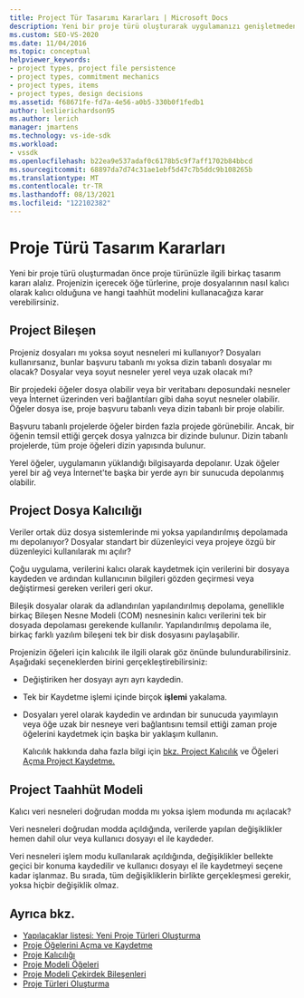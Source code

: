```yaml
---
title: Project Tür Tasarımı Kararları | Microsoft Docs
description: Yeni bir proje türü oluşturarak uygulamanızı genişletmeden önce, öğe, proje dosyası kalıcılığı ve taahhüt Visual Studio kararlarını öğrenin.
ms.custom: SEO-VS-2020
ms.date: 11/04/2016
ms.topic: conceptual
helpviewer_keywords:
- project types, project file persistence
- project types, commitment mechanics
- project types, items
- project types, design decisions
ms.assetid: f68671fe-fd7a-4e56-a0b5-330b0f1fedb1
author: leslierichardson95
ms.author: lerich
manager: jmartens
ms.technology: vs-ide-sdk
ms.workload:
- vssdk
ms.openlocfilehash: b22ea9e537adaf0c6178b5c9f7aff1702b84bbcd
ms.sourcegitcommit: 68897da7d74c31ae1ebf5d47c7b5ddc9b108265b
ms.translationtype: MT
ms.contentlocale: tr-TR
ms.lasthandoff: 08/13/2021
ms.locfileid: "122102382"
---
```

# <a name="project-type-design-decisions"></a>Proje Türü Tasarım Kararları
Yeni bir proje türü oluşturmadan önce proje türünüzle ilgili birkaç tasarım kararı alalız. Projenizin içerecek öğe türlerine, proje dosyalarının nasıl kalıcı olarak kalıcı olduğuna ve hangi taahhüt modelini kullanacağıza karar verebilirsiniz.

## <a name="project-items"></a>Project Bileşen
 Projeniz dosyaları mı yoksa soyut nesneleri mi kullanıyor? Dosyaları kullanırsanız, bunlar başvuru tabanlı mı yoksa dizin tabanlı dosyalar mı olacak? Dosyalar veya soyut nesneler yerel veya uzak olacak mı?

 Bir projedeki öğeler dosya olabilir veya bir veritabanı deposundaki nesneler veya İnternet üzerinden veri bağlantıları gibi daha soyut nesneler olabilir. Öğeler dosya ise, proje başvuru tabanlı veya dizin tabanlı bir proje olabilir.

 Başvuru tabanlı projelerde öğeler birden fazla projede görünebilir. Ancak, bir öğenin temsil ettiği gerçek dosya yalnızca bir dizinde bulunur. Dizin tabanlı projelerde, tüm proje öğeleri dizin yapısında bulunur.

 Yerel öğeler, uygulamanın yüklandığı bilgisayarda depolanır. Uzak öğeler yerel bir ağ veya İnternet'te başka bir yerde ayrı bir sunucuda depolanmış olabilir.

## <a name="project-file-persistence"></a>Project Dosya Kalıcılığı
 Veriler ortak düz dosya sistemlerinde mi yoksa yapılandırılmış depolamada mı depolanıyor? Dosyalar standart bir düzenleyici veya projeye özgü bir düzenleyici kullanılarak mı açılır?

 Çoğu uygulama, verilerini kalıcı olarak kaydetmek için verilerini bir dosyaya kaydeden ve ardından kullanıcının bilgileri gözden geçirmesi veya değiştirmesi gereken verileri geri okur.

 Bileşik dosyalar olarak da adlandırılan yapılandırılmış depolama, genellikle birkaç Bileşen Nesne Modeli (COM) nesnesinin kalıcı verilerini tek bir dosyada depolaması gerekende kullanılır. Yapılandırılmış depolama ile, birkaç farklı yazılım bileşeni tek bir disk dosyasını paylaşabilir.

 Projenizin öğeleri için kalıcılık ile ilgili olarak göz önünde bulundurabilirsiniz. Aşağıdaki seçeneklerden birini gerçekleştirebilirsiniz:

- Değiştiriken her dosyayı ayrı ayrı kaydedin.

- Tek bir Kaydetme işlemi içinde birçok **işlemi** yakalama.

- Dosyaları yerel olarak kaydedin ve ardından bir sunucuda yayımlayın veya öğe uzak bir nesneye veri bağlantısını temsil ettiği zaman proje öğelerini kaydetmek için başka bir yaklaşım kullanın.

  Kalıcılık hakkında daha fazla bilgi için [bkz. Project Kalıcılık](../../extensibility/internals/project-persistence.md) ve Öğeleri [Açma Project Kaydetme.](../../extensibility/internals/opening-and-saving-project-items.md)

## <a name="project-commitment-model"></a>Project Taahhüt Modeli
 Kalıcı veri nesneleri doğrudan modda mı yoksa işlem modunda mı açılacak?

 Veri nesneleri doğrudan modda açıldığında, verilerde yapılan değişiklikler hemen dahil olur veya kullanıcı dosyayı el ile kaydeder.

 Veri nesneleri işlem modu kullanılarak açıldığında, değişiklikler bellekte geçici bir konuma kaydedilir ve kullanıcı dosyayı el ile kaydetmeyi seçene kadar işlanmaz. Bu sırada, tüm değişikliklerin birlikte gerçekleşmesi gerekir, yoksa hiçbir değişiklik olmaz.

## <a name="see-also"></a>Ayrıca bkz.
- [Yapılacaklar listesi: Yeni Proje Türleri Oluşturma](../../extensibility/internals/checklist-creating-new-project-types.md)
- [Proje Öğelerini Açma ve Kaydetme](../../extensibility/internals/opening-and-saving-project-items.md)
- [Proje Kalıcılığı](../../extensibility/internals/project-persistence.md)
- [Proje Modeli Öğeleri](../../extensibility/internals/elements-of-a-project-model.md)
- [Proje Modeli Çekirdek Bileşenleri](../../extensibility/internals/project-model-core-components.md)
- [Proje Türleri Oluşturma](../../extensibility/internals/creating-project-types.md)
